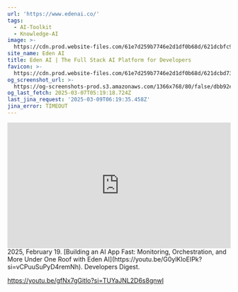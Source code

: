 ```yaml
---
url: 'https://www.edenai.co/'
tags:
  - AI-Toolkit
  - Knowledge-AI
image: >-
  https://cdn.prod.website-files.com/61e7d259b7746e2d1df0b68d/621dcbfc999a57b1b4694c19_edenlogowebclip.png
site_name: Eden AI
title: Eden AI | The Full Stack AI Platform for Developers
favicon: >-
  https://cdn.prod.website-files.com/61e7d259b7746e2d1df0b68d/621dcbd73ef4da7148540c44_favicon-eden.png
og_screenshot_url: >-
  https://og-screenshots-prod.s3.amazonaws.com/1366x768/80/false/dbb92ea6ca8eef3137612d4264b71e61db526de5ab3aeb33358e9a322851a9c5.jpeg
og_last_fetch: 2025-03-07T05:19:18.724Z
last_jina_request: '2025-03-09T06:19:35.458Z'
jina_error: TIMEOUT
---
```

<iframe 
  style="aspect-ratio:16/9;width:100%;height:auto" 
  src="https://www.youtube.com/embed/G0ylKloEIPk?si=vCPuuSuPyD4remNh" 
  title="YouTube video player" 
  frameborder="0" 
  allow="accelerometer; autoplay; clipboard-write; encrypted-media; gyroscope; picture-in-picture; web-share" 
  referrerpolicy="strict-origin-when-cross-origin" 
  allowfullscreen
></iframe>
2025, February 19. [Building an AI App Fast: Monitoring, Orchestration, and More Under One Roof with Eden AI](https://youtu.be/G0ylKloEIPk?si=vCPuuSuPyD4remNh). Developers Digest.


https://youtu.be/gfNx7gGitlo?si=TUYaJNL2D6s8gnwI

